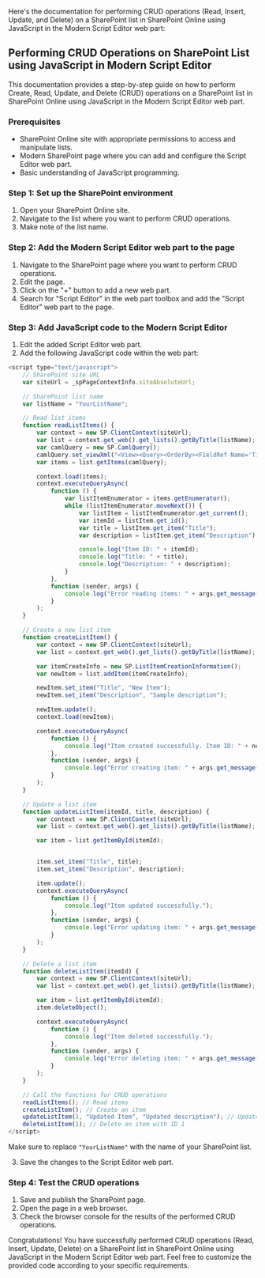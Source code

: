 Here's the documentation for performing CRUD operations (Read, Insert, Update, and Delete) on a SharePoint list in SharePoint Online using JavaScript in the Modern Script Editor web part:

## Performing CRUD Operations on SharePoint List using JavaScript in Modern Script Editor

This documentation provides a step-by-step guide on how to perform Create, Read, Update, and Delete (CRUD) operations on a SharePoint list in SharePoint Online using JavaScript in the Modern Script Editor web part.

### Prerequisites

- SharePoint Online site with appropriate permissions to access and manipulate lists.
- Modern SharePoint page where you can add and configure the Script Editor web part.
- Basic understanding of JavaScript programming.

### Step 1: Set up the SharePoint environment

1. Open your SharePoint Online site.
2. Navigate to the list where you want to perform CRUD operations.
3. Make note of the list name.

### Step 2: Add the Modern Script Editor web part to the page

1. Navigate to the SharePoint page where you want to perform CRUD operations.
2. Edit the page.
3. Click on the "+" button to add a new web part.
4. Search for "Script Editor" in the web part toolbox and add the "Script Editor" web part to the page.

### Step 3: Add JavaScript code to the Modern Script Editor

1. Edit the added Script Editor web part.
2. Add the following JavaScript code within the web part:

```javascript
<script type="text/javascript">
    // SharePoint site URL
    var siteUrl = _spPageContextInfo.siteAbsoluteUrl;

    // SharePoint list name
    var listName = "YourListName";

    // Read list items
    function readListItems() {
        var context = new SP.ClientContext(siteUrl);
        var list = context.get_web().get_lists().getByTitle(listName);
        var camlQuery = new SP.CamlQuery();
        camlQuery.set_viewXml("<View><Query><OrderBy><FieldRef Name='Title' Ascending='TRUE'/></OrderBy></Query></View>");
        var items = list.getItems(camlQuery);

        context.load(items);
        context.executeQueryAsync(
            function () {
                var listItemEnumerator = items.getEnumerator();
                while (listItemEnumerator.moveNext()) {
                    var listItem = listItemEnumerator.get_current();
                    var itemId = listItem.get_id();
                    var title = listItem.get_item("Title");
                    var description = listItem.get_item("Description");

                    console.log("Item ID: " + itemId);
                    console.log("Title: " + title);
                    console.log("Description: " + description);
                }
            },
            function (sender, args) {
                console.log("Error reading items: " + args.get_message());
            }
        );
    }

    // Create a new list item
    function createListItem() {
        var context = new SP.ClientContext(siteUrl);
        var list = context.get_web().get_lists().getByTitle(listName);

        var itemCreateInfo = new SP.ListItemCreationInformation();
        var newItem = list.addItem(itemCreateInfo);

        newItem.set_item("Title", "New Item");
        newItem.set_item("Description", "Sample description");

        newItem.update();
        context.load(newItem);

        context.executeQueryAsync(
            function () {
                console.log("Item created successfully. Item ID: " + newItem.get_id());
            },
            function (sender, args) {
                console.log("Error creating item: " + args.get_message());
            }
        );
    }

    // Update a list item
    function updateListItem(itemId, title, description) {
        var context = new SP.ClientContext(siteUrl);
        var list = context.get_web().get_lists().getByTitle(listName);

        var item = list.getItemById(itemId);


        item.set_item("Title", title);
        item.set_item("Description", description);

        item.update();
        context.executeQueryAsync(
            function () {
                console.log("Item updated successfully.");
            },
            function (sender, args) {
                console.log("Error updating item: " + args.get_message());
            }
        );
    }

    // Delete a list item
    function deleteListItem(itemId) {
        var context = new SP.ClientContext(siteUrl);
        var list = context.get_web().get_lists().getByTitle(listName);

        var item = list.getItemById(itemId);
        item.deleteObject();

        context.executeQueryAsync(
            function () {
                console.log("Item deleted successfully.");
            },
            function (sender, args) {
                console.log("Error deleting item: " + args.get_message());
            }
        );
    }

    // Call the functions for CRUD operations
    readListItems(); // Read items
    createListItem(); // Create an item
    updateListItem(1, "Updated Item", "Updated description"); // Update an item with ID 1
    deleteListItem(1); // Delete an item with ID 1
</script>
```

Make sure to replace `"YourListName"` with the name of your SharePoint list.

3. Save the changes to the Script Editor web part.

### Step 4: Test the CRUD operations

1. Save and publish the SharePoint page.
2. Open the page in a web browser.
3. Check the browser console for the results of the performed CRUD operations.

Congratulations! You have successfully performed CRUD operations (Read, Insert, Update, Delete) on a SharePoint list in SharePoint Online using JavaScript in the Modern Script Editor web part. Feel free to customize the provided code according to your specific requirements.
